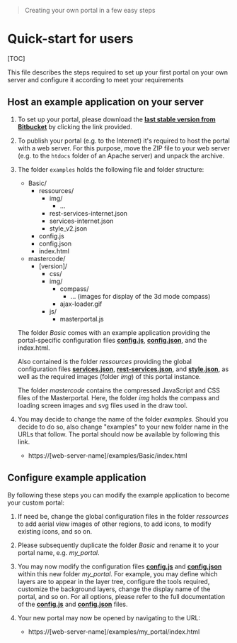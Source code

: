 >Creating your own portal in a few easy steps

# Quick-start for users

[TOC]

This file describes the steps required to set up your first portal on your own server and configure it according to meet your requirements

## Host an example application on your server

1. To set up your portal, please download the **[last stable version from Bitbucket](https://bitbucket.org/geowerkstatt-hamburg/masterportal/downloads/examples.zip)** by clicking the link provided.

2. To publish your portal (e.g. to the Internet) it's required to host the portal with a web server. For this purpose, move the ZIP file to your web server (e.g. to the `htdocs` folder of an Apache server) and unpack the archive.

3. The folder `examples` holds the following file and folder structure:

    - Basic/
        - ressources/
            - img/
                - ...
            - rest-services-internet.json
            - services-internet.json
            - style_v2.json
        - config.js
        - config.json
        - index.html
    - mastercode/
        - [version]/
            - css/
            - img/
                - compass/
                    - ... (images for display of the 3d mode compass)
                - ajax-loader.gif
            - js/
                - masterportal.js

    The folder *Basic* comes with an example application providing the portal-specific configuration files **[config.js](config.js.md)**, **[config.json](config.json.md)**, and the index.html.

    Also contained is the folder *ressources* providing the global configuration files **[services.json](services.json.md)**, **[rest-services.json](rest-services.json.md)**, and **[style.json](style.json.md)**, as well as the required images (folder *img*) of this portal instance.

    The folder *mastercode* contains the compressed JavaScript and CSS files of the Masterportal. Here, the folder *img* holds the compass and loading screen images and svg files used in the draw tool.

4. You may decide to change the name of the folder *examples*. Should you decide to do so, also change "examples" to your new folder name in the URLs that follow. The portal should now be available by following this link.
    - https://[web-server-name]/examples/Basic/index.html

## Configure example application

By following these steps you can modify the example application to become your custom portal:

1. If need be, change the global configuration files in the folder *ressources* to add aerial view images of other regions, to add icons, to modify existing icons, and so on.

2. Please subsequently duplicate the folder *Basic* and rename it to your portal name, e.g. *my_portal*.

3. You may now modify the configuration files **[config.js](config.js.md)** and **[config.json](config.json.md)** within this new folder *my_portal*. For example, you may define which layers are to appear in the layer tree, configure the tools required, customize the background layers, change the display name of the portal, and so on. For all options, please refer to the full documentation of the **[config.js](config.js.md)** and **[config.json](config.json.md)** files.

4. Your new portal may now be opened by navigating to the URL:
    - https://[web-server-name]/examples/my_portal/index.html
